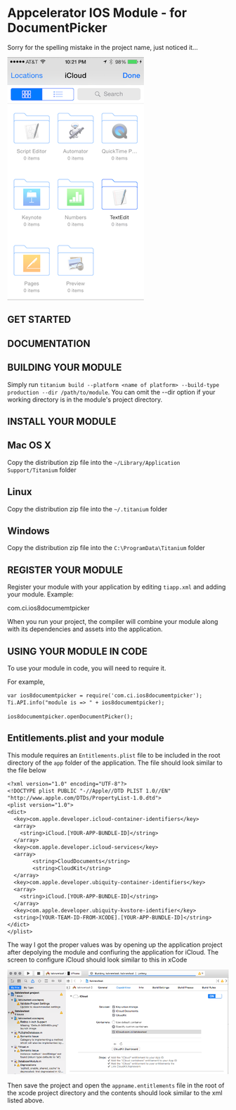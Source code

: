 Appcelerator IOS Module - for DocumentPicker
===========================================

Sorry for the spelling mistake in the project name, just noticed it...

![](readme.images/Screen%20Shot.png)

GET STARTED
------------



DOCUMENTATION 
-------------


BUILDING YOUR MODULE
--------------------

Simply run `titanium build --platform <name of platform> --build-type production --dir /path/to/module`.
You can omit the --dir option if your working directory is in the module's project directory.


INSTALL YOUR MODULE
-------------------

Mac OS X
--------
Copy the distribution zip file into the `~/Library/Application Support/Titanium` folder

Linux
-----
Copy the distribution zip file into the `~/.titanium` folder

Windows
-------
Copy the distribution zip file into the `C:\ProgramData\Titanium` folder


REGISTER YOUR MODULE
--------------------

Register your module with your application by editing `tiapp.xml` and adding your module.
Example:

<modules>
	<module version="0.1">com.ci.ios8documemtpicker</module>
</modules>

When you run your project, the compiler will combine your module along with its dependencies
and assets into the application.


USING YOUR MODULE IN CODE
-------------------------

To use your module in code, you will need to require it.

For example,

    var ios8documemtpicker = require('com.ci.ios8documemtpicker');
    Ti.API.info("module is => " + ios8documemtpicker);

    ios8documemtpicker.openDocumentPicker();



Entitlements.plist and your module
----------------------------------
This module requires an `Entitlements.plist` file to be included in the root directory of the `app` folder of the application. The file should look similar to the file below

	<?xml version="1.0" encoding="UTF-8"?>
	<!DOCTYPE plist PUBLIC "-//Apple//DTD PLIST 1.0//EN" "http://www.apple.com/DTDs/PropertyList-1.0.dtd">
	<plist version="1.0">
	<dict>
	  <key>com.apple.developer.icloud-container-identifiers</key>
	  <array>
	    <string>iCloud.[YOUR-APP-BUNDLE-ID]</string>
	  </array>
	  <key>com.apple.developer.icloud-services</key>
	  <array>
			<string>CloudDocuments</string>
			<string>CloudKit</string>
	  </array>
	  <key>com.apple.developer.ubiquity-container-identifiers</key>
	  <array>
	    <string>iCloud.[YOUR-APP-BUNDLE-ID]</string>
	  </array>
	  <key>com.apple.developer.ubiquity-kvstore-identifier</key>
	  <string>[YOUR-TEAM-ID-FROM-XCODE].[YOUR-APP-BUNDLE-ID]</string>
	</dict>
	</plist>

The way I got the proper values was by opening up the application project after depolying the module and confiuring the application for iCloud. The screen to configure iCloud should look similar to this in xCode


![](readme.images/Screenshot%20xcode.png)

Then save the project and open the `appname.entitlements` file in the root of the xcode project directory and the contents should look similar to the xml listed above.
